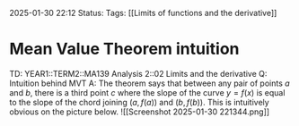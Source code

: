 2025-01-30 22:12
Status: 
Tags: [[Limits of functions and the derivative]]
# Mean Value Theorem intuition

TD: YEAR1::TERM2::MA139 Analysis 2::02 Limits and the derivative
Q: Intuition behind MVT
A: The theorem says that between any pair of points $a$ and $b$, there is a third point $c$ where
the slope of the curve $y = f(x)$ is equal to the slope of the chord joining $(a, f(a))$ and $(b, f(b))$.
This is intuitively obvious on the picture below.
![[Screenshot 2025-01-30 221344.png]] 
<!--ID: 1738275287825-->
